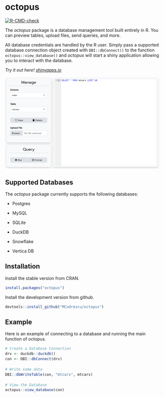 
<!-- README.md is generated from README.Rmd. Please edit that file -->

# octopus

<!-- badges: start -->

[![R-CMD-check](https://github.com/MCodrescu/octopus/actions/workflows/R-CMD-check.yaml/badge.svg)](https://github.com/MCodrescu/octopus/actions/workflows/R-CMD-check.yaml)

<!-- badges: end -->
<!-- change -->

The *octopus* package is a database management tool built entirely in R.
You can preview tables, upload files, send queries, and more.

All database credentials are handled by the R user. Simply pass a
supported database connection object created with `DBI::dbConnect()` to
the function `octopus::view_database()` and *octopus* will start a shiny
application allowing you to interact with the database.

*Try it out here!
[shinyapps.io](https://zszxyy-marcus-codrescu.shinyapps.io/octopusconceptapp/)*

![octopus Interface](images/octopusMainPage3.png)

## Supported Databases

The *octopus* package currently supports the following databases:

- Postgres

- MySQL

- SQLite

- DuckDB

- Snowflake

- Vertica DB

## Installation

Install the stable version from CRAN.

``` r
install.packages("octopus")
```

Install the development version from github.

``` r
devtools::install_github("MCodrescu/octopus")
```

## Example

Here is an example of connecting to a database and running the main
function of octopus.

``` r
# Create a Database Connection
drv <- duckdb::duckdb()
con <- DBI::dbConnect(drv)

# Write some data
DBI::dbWriteTable(con, "mtcars", mtcars)

# View the Database
octopus::view_database(con)
```
